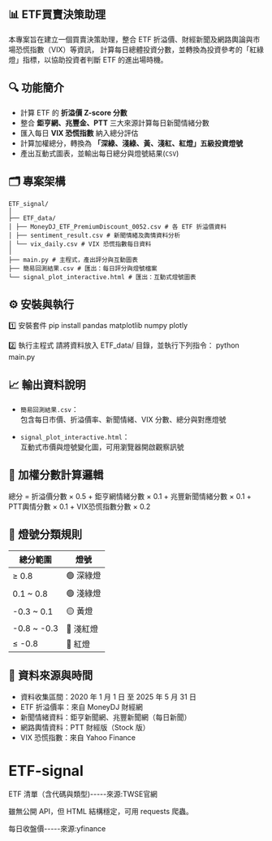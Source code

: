 ## 📊 ETF買賣決策助理

本專案旨在建立一個買賣決策助理，整合 ETF 折溢價、財經新聞及網路輿論與市場恐慌指數（VIX）等資訊，
計算每日總體投資分數，並轉換為投資參考的「紅綠燈」指標，以協助投資者判斷 ETF 的進出場時機。


## 🔍 功能簡介

- 計算 ETF 的 **折溢價 Z-score 分數** 
- 整合 **鉅亨網、兆豐金、PTT** 三大來源計算每日新聞情緒分數  
- 匯入每日 **VIX 恐慌指數** 納入總分評估  
- 計算加權總分，轉換為 **「深綠、淺綠、黃、淺紅、紅燈」五級投資燈號**  
- 產出互動式圖表，並輸出每日總分與燈號結果(`CSV`)

 
## 🗂️ 專案架構
``` 
ETF_signal/
│
├── ETF_data/
│ ├── MoneyDJ_ETF_PremiumDiscount_0052.csv # 各 ETF 折溢價資料
│ ├── sentiment_result.csv # 新聞情緒及輿情資料分析
│ └── vix_daily.csv # VIX 恐慌指數每日資料
│
├── main.py # 主程式，產出評分與互動圖表
├── 簡易回測結果.csv # 匯出：每日評分與燈號檔案
└── signal_plot_interactive.html # 匯出：互動式燈號圖表
``` 
## ⚙️ 安裝與執行

1️⃣ 安裝套件
pip install pandas matplotlib numpy plotly

2️⃣ 執行主程式
請將資料放入 ETF_data/ 目錄，並執行下列指令：
python main.py

## 📈 輸出資料說明
- `簡易回測結果.csv`：  
  包含每日市價、折溢價率、新聞情緒、VIX 分數、總分與對應燈號  

- `signal_plot_interactive.html`：  
  互動式市價與燈號變化圖，可用瀏覽器開啟觀察訊號  

## 🧮 加權分數計算邏輯

總分 = 
  折溢價分數 × 0.5 +
  鉅亨網情緒分數 × 0.1 +
  兆豐新聞情緒分數 × 0.1 +
  PTT輿情分數 × 0.1 +
  VIX恐慌指數分數 × 0.2

## 🚦 燈號分類規則

| 總分範圍         | 燈號       |
|-----------------|------------|
| ≥ 0.8           | 🟢 深綠燈  |
| 0.1 ~ 0.8       | 🟢 淺綠燈  |
| -0.3 ~ 0.1      | 🟡 黃燈    |
| -0.8 ~ -0.3     | 🔴 淺紅燈  |
| ≤ -0.8          | 🔴 紅燈    |

## 📌 資料來源與時間
- 資料收集區間：2020 年 1 月 1 日 至 2025 年 5 月 31 日  
- ETF 折溢價率：來自 MoneyDJ 財經網  
- 新聞情緒資料：鉅亨新聞網、兆豐新聞網（每日新聞）  
- 網路輿情資料：PTT 財經版（Stock 版）  
- VIX 恐慌指數：來自 Yahoo Finance


# ETF-signal

ETF 清單（含代碼與類型)-----來源:TWSE官網

雖無公開 API，但 HTML 結構穩定，可用 requests 爬蟲。


每日收盤價-----來源:yfinance
